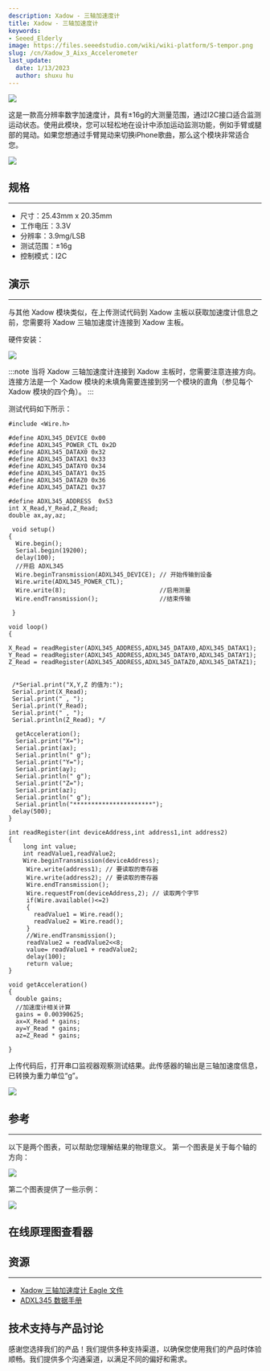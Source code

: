```yaml
---
description: Xadow - 三轴加速度计
title: Xadow - 三轴加速度计
keywords:
- Seeed_Elderly
image: https://files.seeedstudio.com/wiki/wiki-platform/S-tempor.png
slug: /cn/Xadow_3_Aixs_Accelerometer
last_update:
  date: 1/13/2023
  author: shuxu hu
---
```


![](https://files.seeedstudio.com/wiki/Xadow_3_Aixs_Accelerometer/img/Xadow_Accelerometer_01.jpg)

这是一款高分辨率数字加速度计，具有±16g的大测量范围，通过I2C接口适合监测运动状态。使用此模块，您可以轻松地在设计中添加运动监测功能，例如手臂或腿部的晃动。如果您想通过手臂晃动来切换iPhone歌曲，那么这个模块非常适合您。

[![](https://files.seeedstudio.com/wiki/Seeed-WiKi/docs/images/300px-Get_One_Now_Banner-ragular.png)](https://www.seeedstudio.com/Xadow-3-Axis-Accelerometer-p-1521.html)

## 规格
---
- 尺寸：25.43mm x 20.35mm
- 工作电压：3.3V
- 分辨率：3.9mg/LSB
- 测试范围：±16g
- 控制模式：I2C

## 演示
---
与其他 Xadow 模块类似，在上传测试代码到 Xadow 主板以获取加速度计信息之前，您需要将 Xadow 三轴加速度计连接到 Xadow 主板。

硬件安装：

![](https://files.seeedstudio.com/wiki/Xadow_3_Aixs_Accelerometer/img/Xadow3AxisAcce.jpg)

:::note
    当将 Xadow 三轴加速度计连接到 Xadow 主板时，您需要注意连接方向。连接方法是一个 Xadow 模块的未填角需要连接到另一个模块的直角（参见每个 Xadow 模块的四个角）。
:::

测试代码如下所示：

```
#include <Wire.h>

#define ADXL345_DEVICE 0x00
#define ADXL345_POWER_CTL 0x2D
#define ADXL345_DATAX0 0x32
#define ADXL345_DATAX1 0x33
#define ADXL345_DATAY0 0x34
#define ADXL345_DATAY1 0x35
#define ADXL345_DATAZ0 0x36
#define ADXL345_DATAZ1 0x37

#define ADXL345_ADDRESS  0x53
int X_Read,Y_Read,Z_Read;
double ax,ay,az;

 void setup()
{
  Wire.begin();
  Serial.begin(19200);
  delay(100);
  //开启 ADXL345
  Wire.beginTransmission(ADXL345_DEVICE); // 开始传输到设备
  Wire.write(ADXL345_POWER_CTL);
  Wire.write(8);                          //启用测量
  Wire.endTransmission();                 //结束传输

 }

void loop()
{

X_Read = readRegister(ADXL345_ADDRESS,ADXL345_DATAX0,ADXL345_DATAX1);
Y_Read = readRegister(ADXL345_ADDRESS,ADXL345_DATAY0,ADXL345_DATAY1);
Z_Read = readRegister(ADXL345_ADDRESS,ADXL345_DATAZ0,ADXL345_DATAZ1);


 /*Serial.print("X,Y,Z 的值为:");
 Serial.print(X_Read);
 Serial.print(" , ");
 Serial.print(Y_Read);
 Serial.print(" , ");
 Serial.println(Z_Read); */

  getAcceleration();
  Serial.print("X=");
  Serial.print(ax);
  Serial.println(" g");
  Serial.print("Y=");
  Serial.print(ay);
  Serial.println(" g");
  Serial.print("Z=");
  Serial.print(az);
  Serial.println(" g");
  Serial.println("**********************");
 delay(500);
}

int readRegister(int deviceAddress,int address1,int address2)
{
    long int value;
    int readValue1,readValue2;
    Wire.beginTransmission(deviceAddress);
     Wire.write(address1); // 要读取的寄存器
     Wire.write(address2); // 要读取的寄存器
     Wire.endTransmission();
     Wire.requestFrom(deviceAddress,2); // 读取两个字节
     if(Wire.available()<=2)
     {
       readValue1 = Wire.read();
       readValue2 = Wire.read();
     }
     //Wire.endTransmission();
     readValue2 = readValue2<<8;
     value= readValue1 + readValue2;
     delay(100);
     return value;
}

void getAcceleration()
{
  double gains;
  //加速度计相关计算
  gains = 0.00390625;
  ax=X_Read * gains;
  ay=Y_Read * gains;
  az=Z_Read * gains;

}
```

上传代码后，打开串口监视器观察测试结果。此传感器的输出是三轴加速度信息，已转换为重力单位“g”。

![](https://files.seeedstudio.com/wiki/Xadow_3_Aixs_Accelerometer/img/Xadow_3-Axis_Accelemeter_Result.jpg)

## 参考
---
以下是两个图表，可以帮助您理解结果的物理意义。
第一个图表是关于每个轴的方向：

![](https://files.seeedstudio.com/wiki/Xadow_3_Aixs_Accelerometer/img/ADXL345_Axes_of_Acceleration_Sensivity.jpg)

第二个图表提供了一些示例：

![](https://files.seeedstudio.com/wiki/Xadow_3_Aixs_Accelerometer/img/Sensing_Diraction_2.jpg)

## 在线原理图查看器
<div className="altium-ecad-viewer" data-project-src="https://files.seeedstudio.com/wiki/Xadow_3_Aixs_Accelerometer/res/3-Axis_Accelerometer_Eagle_File.zip" style={{borderRadius: '0px 0px 4px 4px', height: 500, borderStyle: 'solid', borderWidth: 1, borderColor: 'rgb(241, 241, 241)', overflow: 'hidden', maxWidth: 1280, maxHeight: 700, boxSizing: 'border-box'}}>
</div>

## 资源
---
- [Xadow 三轴加速度计 Eagle 文件](https://files.seeedstudio.com/wiki/Xadow_3_Aixs_Accelerometer/res/3-Axis_Accelerometer_Eagle_File.zip)
- [ADXL345 数据手册](https://files.seeedstudio.com/wiki/Xadow_3_Aixs_Accelerometer/res/ADXL345_datasheet.pdf)

## 技术支持与产品讨论

感谢您选择我们的产品！我们提供多种支持渠道，以确保您使用我们的产品时体验顺畅。我们提供多个沟通渠道，以满足不同的偏好和需求。

<div class="button_tech_support_container">
<a href="https://forum.seeedstudio.com/" class="button_forum"></a> 
<a href="https://www.seeedstudio.com/contacts" class="button_email"></a>
</div>

<div class="button_tech_support_container">
<a href="https://discord.gg/eWkprNDMU7" class="button_discord"></a> 
<a href="https://github.com/Seeed-Studio/wiki-documents/discussions/69" class="button_discussion"></a>
</div>
